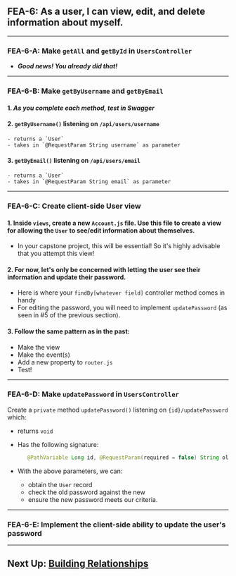 ## FEA-6: As a user, I can view, edit, and delete information about myself.

---
### FEA-6-A: Make `getAll` and `getById` in `UsersController`
- ***Good news! You already did that!***
---
### FEA-6-B: Make `getByUsername` and `getByEmail`
#### 1. ***As you complete each method, test in Swagger***


#### 2. `getByUsername()` listening on `/api/users/username`
    - returns a `User`
    - takes in `@RequestParam String username` as parameter


#### 3. `getByEmail()` listening on `/api/users/email`
    - returns a `User`
    - takes in `@RequestParam String email` as parameter

---
### FEA-6-C: Create client-side User view

#### 1. Inside `views`, create a new `Account.js` file. Use this file to create a view for allowing the `User` to see/edit information about themselves.
- In your capstone project, this will be essential! So it's highly advisable that you attempt this view!


#### 2. For now, let's only be concerned with letting the user see their information and update their password.
- Here is where your `findBy[whatever field]` controller method comes in handy
- For editing the password, you will need to implement `updatePassword` (as seen in #5 of the previous section).


#### 3. Follow the same pattern as in the past:
- Make the view
- Make the event(s)
- Add a new property to `router.js`
- Test!

---

### FEA-6-D: Make `updatePassword` in `UsersController`

Create a `private` method `updatePassword()` listening on `{id}/updatePassword` which:

- returns `void`


- Has the following signature:
   ```JAVA
      @PathVariable Long id, @RequestParam(required = false) String oldPassword, @Valid @Size(min = 3) @RequestParam String newPassword
   ```

- With the above parameters, we can:
    - obtain the `User` record
    - check the old password against the new
    - ensure the new password meets our criteria.

---

### FEA-6-E: Implement the client-side ability to update the user's password

---

## Next Up: [Building Relationships](9-building-relationships.md)

